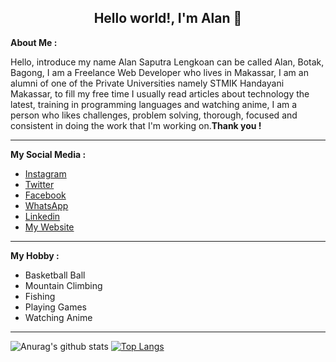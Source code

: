 <h2 align="center">Hello world!, I'm Alan 👋</h2>

<p>
    <b>About Me :</b>
    <br>
    <p>Hello, introduce my name Alan Saputra Lengkoan can be called Alan, Botak, Bagong, I am a Freelance Web Developer
        who lives in Makassar, I am an alumni of one of the Private Universities namely STMIK Handayani Makassar, to
        fill my free time I usually read articles about technology the latest, training in programming languages ​​and
        watching anime, I am a person who likes challenges, problem solving, thorough, focused and consistent in doing
        the work that I'm working on.<strong>Thank you !</strong></p>
</p>

<hr>

<p>
    <b>My Social Media :</b>
    <br>
    <ul>
        <li>
            <a href="https://www.instagram.com/alanlengkoan">Instagram</a>
        </li>
        <li>
            <a href="https://twitter.com/LengkoanAlan">Twitter</a>
        </li>
        <li>
            <a href="https://web.facebook.com/alanlengkoan">Facebook</a>
        </li>
        <li>
            <a href="https://api.whatsapp.com/send?phone=6285242907595">WhatsApp</a>
        </li>
        <li>
            <a href="https://www.linkedin.com/in/alanlengkoan">Linkedin</a>
        </li>
        <li>
            <a href="https://alanlengkoan.netlify.app/">My Website</a>
        </li>
    </ul>
</p>

<hr>

<p>
    <b>My Hobby :</b>
    <br>
    <ul>
        <li>Basketball Ball</li>
        <li>Mountain Climbing</li>
        <li>Fishing</li>
        <li>Playing Games</li>
        <li>Watching Anime</li>
    </ul>
</p>

<hr>

![Anurag's github stats](https://github-readme-stats.vercel.app/api?username=alanlengkoan&show_icons=true&theme=dark)
[![Top Langs](https://github-readme-stats.vercel.app/api/top-langs/?username=alanlengkoan&layout=compact&theme=dark)](https://github.com/alanlengkoan/github-readme-stats)